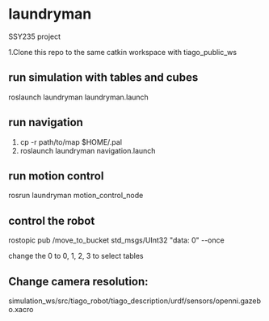 # laundryman
SSY235 project


 1.Clone this repo to the same catkin workspace with tiago_public_ws


## run simulation with tables and cubes
roslaunch laundryman laundryman.launch

## run navigation
1. cp -r path/to/map $HOME/.pal
2. roslaunch laundryman navigation.launch

## run motion control
rosrun laundryman motion_control_node

## control the robot
rostopic pub /move_to_bucket std_msgs/UInt32 "data: 0" --once

change the 0 to 0, 1, 2, 3 to select tables

## Change camera resolution:
simulation_ws/src/tiago_robot/tiago_description/urdf/sensors/openni.gazebo.xacro
